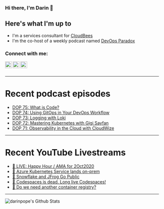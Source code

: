 ### Hi there, I'm Darin 👋

## Here's what I'm up to
- I'm a services consultant for [CloudBees][cloudbees-website]
- I'm the co-host of a weekly podcast named [DevOps Paradox][dop-website]

### Connect with me:

[<img align="left" alt="darinpope | Twitter" width="22px" src="https://cdn.jsdelivr.net/npm/simple-icons@v3/icons/twitter.svg" />][twitter]
[<img align="left" alt="darinpope | LinkedIn" width="22px" src="https://cdn.jsdelivr.net/npm/simple-icons@v3/icons/linkedin.svg" />][linkedin]
[<img align="left" alt="darinpope | Instagram" width="22px" src="https://cdn.jsdelivr.net/npm/simple-icons@v3/icons/instagram.svg" />][instagram]

<br />
<br />

---

# Recent podcast episodes
<!-- BLOG-POST-LIST:START -->
- [DOP 75: What is Code?](https://www.devopsparadox.com/episodes/what-is-code-75/)
- [DOP 74: Using GitOps in Your DevOps Workflow](https://www.devopsparadox.com/episodes/using-gitops-in-your-devops-workflow-74/)
- [DOP 73: Logging with Loki](https://www.devopsparadox.com/episodes/logging-with-loki-73/)
- [DOP 72: Mastering Kubernetes with Gigi Sayfan](https://www.devopsparadox.com/episodes/mastering-kubernetes-with-gigi-sayfan-72/)
- [DOP 71: Observability in the Cloud with CloudWize](https://www.devopsparadox.com/episodes/observability-in-the-cloud-with-cloudwize-71/)
<!-- BLOG-POST-LIST:END -->

---

# Recent YouTube Livestreams
<!-- YOUTUBE:START -->
- [🔴 LIVE: Happy Hour / AMA for 2Oct2020](https://www.youtube.com/watch?v=SV-L9JKSOyk)
- [🔴 Azure Kubernetes Service lands on-prem](https://www.youtube.com/watch?v=WiDOVUYYwG8)
- [🔴 Snowflake and JFrog Go Public](https://www.youtube.com/watch?v=j5aIFiFEgrk)
- [🔴 Codespaces is dead. Long live Codespaces!](https://www.youtube.com/watch?v=_0PWYyn8XZI)
- [🔴 Do we need another container registry?](https://www.youtube.com/watch?v=PAzrQwDzbos)
<!-- YOUTUBE:END -->

---

<img align="left" alt="darinpope's Github Stats" src="https://github-readme-stats.codestackr.vercel.app/api?username=darinpope&show_icons=true&hide_border=true" />


[website]: https://www.darinpope.com/
[twitter]: https://twitter.com/darinpope
[youtube]: https://youtube.com/darinpope
[instagram]: https://instagram.com/darinpope
[linkedin]: https://linkedin.com/in/darinpope
[cloudbees-website]: https://www.cloudbees.com/
[dop-website]: https://www.devopsparadox.com/

<!--
**darinpope/darinpope** is a ✨ _special_ ✨ repository because its `README.md` (this file) appears on your GitHub profile.

Here are some ideas to get you started:

- 🔭 I’m currently working on ...
- 🌱 I’m currently learning ...
- 👯 I’m looking to collaborate on ...
- 🤔 I’m looking for help with ...
- 💬 Ask me about ...
- 📫 How to reach me: ...
- 😄 Pronouns: ...
- ⚡ Fun fact: ...
-->
